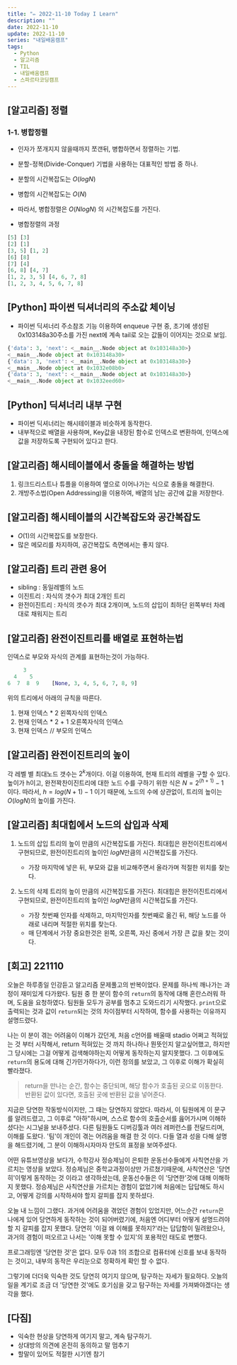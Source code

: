 ```yaml
---
title: "✏️ 2022-11-10 Today I Learn"
description: ""
date: 2022-11-10
update: 2022-11-10
series: "내일배움캠프"
tags:
  - Python
  - 알고리즘
  - TIL
  - 내일배움캠프
  - 스파르타코딩캠프
---
```


## [알고리즘] 정렬

### 1-1. 병합정렬

- 인자가 쪼개지지 않을때까지 쪼갠뒤, 병합하면서 정렬하는 기법.
- 분할-정복(Divide-Conquer) 기법을 사용하는 대표적인 방법 중 하나.

- 분할의 시간복잡도는 $O(logN)$
- 병합의 시간복잡도는 $O(N)$
- 따라서, 병합정렬은 $O(NlogN)$ 의 시간복잡도를 가진다.
- 병합정렬의 과정

```python
[5] [3]
[2] [1]
[3, 5] [1, 2]
[6] [8]
[7] [4]
[6, 8] [4, 7]
[1, 2, 3, 5] [4, 6, 7, 8]
[1, 2, 3, 4, 5, 6, 7, 8]
```

## [Python] 파이썬 딕셔너리의 주소값 체이닝

- 파이썬 딕셔너리 주소참조 기능 이용하여 enqueue 구현 중, 초기에 생성된 0x103148a30주소를 가진 next에 계속 tail로 오는 값들이 이어지는 것으로 보임.

```python
{'data': 3, 'next': <__main__.Node object at 0x103148a30>}
<__main__.Node object at 0x103148a30>
{'data': 3, 'next': <__main__.Node object at 0x103148a30>}
<__main__.Node object at 0x1032e08b0>
{'data': 3, 'next': <__main__.Node object at 0x103148a30>}
<__main__.Node object at 0x1032eed60>
```

## [Python] 딕셔너리 내부 구현

- 파이썬 딕셔너리는 해시테이블과 비슷하게 동작한다.
- 내부적으로 배열을 사용하며, Key값을 내장된 함수로 인덱스로 변환하여, 인덱스에 값을 저장하도록 구현되어 있다고 한다.

## [알고리즘] 해시테이블에서 충돌을 해결하는 방법

1. 링크드리스트나 튜플을 이용하여 옆으로 이어나가는 식으로 충돌을 해결한다.
2. 개방주소법(Open Addressing)을 이용하여, 배열의 남는 공간에 값을 저장한다.

## [알고리즘] 해시테이블의 시간복잡도와 공간복잡도

- $O(1)$의 시간복잡도를 보장한다.
- 많은 메모리를 차지하여, 공간복잡도 측면에서는 좋지 않다.

## [알고리즘] 트리 관련 용어

- sibling : 동일레벨의 노드
- 이진트리 : 자식의 갯수가 최대 2개인 트리
- 완전이진트리 : 자식의 갯수가 최대 2개이며, 노드의 삽입이 최하단 왼쪽부터 차례대로 채워지는 트리

## [알고리즘] 완전이진트리를 배열로 표현하는법

인덱스로 부모와 자식의 관계를 표현하는것이 가능하다.

```python
     3
  4    5
6  7  8  9    [None, 3, 4, 5, 6, 7, 8, 9]
```

위의 트리에서 아래의 규칙을 따른다.

1. 현재 인덱스 \* 2 왼쪽자식의 인덱스
2. 현재 인덱스 \* 2 + 1 오른쪽자식의 인덱스
3. 현재 인덱스 // 부모의 인덱스

## [알고리즘] 완전이진트리의 높이

각 레벨 별 최대노드 갯수는 $2^k$개이다. 이걸 이용하여, 현재 트리의 레벨을 구할 수 있다.
높이가 h이고, 완전꽉찬이진트리에 대한 노드 수를 구하기 위한 식은 $N = 2^(h+1)-1$ 이다. 따라서, $h = log(N+1) -1$ 이기 때문에, 노드의 수에 상관없이, 트리의 높이는 $O(logN)$의 높이를 가진다.

## [알고리즘] 최대힙에서 노드의 삽입과 삭제

1. 노드의 삽입
   트리의 높이 만큼의 시간복잡도를 가진다. 최대힙은 완전이진트리에서 구현되므로, 완전이진트리의 높이인 $logN$만큼의 시간복잡도를 가진다.

   - 가장 마지막에 넣은 뒤, 부모와 값을 비교해주면서 올라가며 적절한 위치를 찾는다.

2. 노드의 삭제
   트리의 높이 만큼의 시간복잡도를 가진다. 최대힙은 완전이진트리에서 구현되므로, 완전이진트리의 높이인 $logN$만큼의 시간복잡도를 가진다.

   - 가장 첫번째 인자를 삭제하고, 마지막인자를 첫번째로 옮긴 뒤, 해당 노드를 아래로 내리며 적절한 위치를 찾는다.
   - 매 단계에서 가장 중요한것은 왼쪽, 오른쪽, 자신 중에서 가장 큰 값을 찾는 것이다.

## [회고] 221110

오늘은 하루종일 인강듣고 알고리즘 문제풀고의 반복이었다. 문제를 하나씩 깨나가는 과정이 재미있게 다가왔다. 팀원 중 한 분이 함수의 `return`의 동작에 대해 혼란스러워 하며, 도움을 요청하였다. 팀원들 모두가 공부를 멈추고 도와드리기 시작했다. `print`으로 출력되는 것과 값이 `return`되는 것의 차이점부터 시작하여, 함수를 사용하는 이유까지 설명드렸다.

나는 이 분이 겪는 어려움이 이해가 갔던게, 처음 c언어를 배울때 stadio 어쩌고 적혀있는 것 부터 시작해서, return 적혀있는 것 까지 하나하나 뭔뜻인지 알고싶어했고, 하지만 그 당시에는 그걸 어떻게 검색해야하는지 어떻게 동작하는지 알지못했다. 그 이후에도 `return`의 용도에 대해 긴가민가하다가, 이런 정의를 보았고, 그 이후로 이해가 확실히 빨라졌다.

> return을 만나는 순간, 함수는 중단되며, 해당 함수가 호출된 곳으로 이동한다. 반환된 값이 있다면, 호출된 곳에 반환된 값을 넣어준다.

지금은 당연한 작동방식이지만, 그 때는 당연하지 않았다. 따라서, 이 팀원에게 이 문구를 알려드렸고, 그 이후로 "아하"하시며, 스스로 함수의 호출순서를 읊어가시며 이해하셨다는 시그널을 보내주셨다.
다른 팀원들도 디버깅툴과 여러 레퍼런스를 전달드리며, 이해를 도왔다. '팀'이 개인이 겪는 어려움을 해결 한 것 이다. 다들 열과 성을 다해 설명을 해드렸기에, 그 분이 이해하시자마자 안도의 표정을 보여주셨다.

어떤 유튜브영상을 보다가, 수학강사 정승제님이 은퇴한 운동선수들에게 사칙연산을 가르치는 영상을 보았다. 정승제님은 중학교과정이상만 가르쳤기때문에, 사칙연산은 '당연히'이렇게 동작하는 것 이라고 생각하셨는데, 운동선수들은 이 '당연한'것에 대해 이해하지 못했다. 정승제님은 사칙연산을 가르치는 경험이 없었기에 처음에는 답답해도 하시고, 어떻게 강의를 시작하셔야 할지 갈피를 잡지 못하셨다.

오늘 내 느낌이 그랬다. 과거에 어려움을 겪었던 경험이 있었지만, 어느순간 `return`은 나에게 있어 당연하게 동작하는 것이 되어버렸기에, 처음엔 어디부터 어떻게 설명드려야 할 지 갈피를 잡지 못했다. 당연히 '이걸 왜 이해를 못하지?'라는 답답함이 밀려왔으나, 과거의 경험이 떠오르고 나서는 '이해 못할 수 있지'의 포용적인 태도로 변했다.

프로그래밍엔 '당연한 것'은 없다. 모두 0과 1의 조합으로 컴퓨터에 신호를 보내 동작하는 것이고, 내부의 동작은 우리눈으로 정확하게 확인 할 수 없다.

그렇기에 더더욱 익숙한 것도 당연히 여기지 않으며, 탐구하는 자세가 필요하다. 오늘의 일을 계기로 조금 더 '당연한 것'에도 호기심을 갖고 탐구하는 자세를 가져봐야겠다는 생각을 했다.

## [다짐]

- 익숙한 현상을 당연하게 여기지 말고, 계속 탐구하기.
- 상대방의 의견에 온전히 동의하고 말 멈추기
- 할말이 있어도 적절한 시기엔 참기
